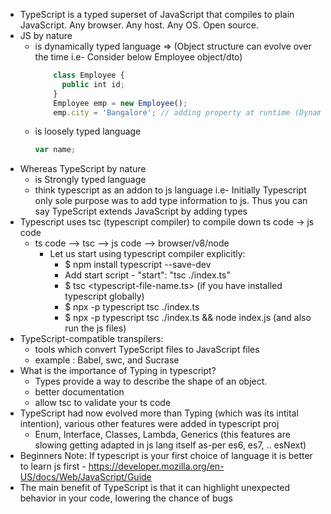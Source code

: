 - TypeScript is a typed superset of JavaScript that compiles to plain JavaScript. Any browser. Any host. Any OS. Open source.
- JS by nature
  - is dynamically typed language => (Object structure can evolve over the time i.e- Consider below Employee object/dto)
    ```js
        class Employee {
          public int id;
        }
        Employee emp = new Employee();
        emp.city = 'Bangalore'; // adding property at runtime (Dynamically/on-fly) <- which was not possible in java/C#
    ```
  - is loosely typed language
    ```js
    var name;
    ```
- Whereas TypeScript by nature
  - is Strongly typed language
  - think typescript as an addon to js language i.e- Initially Typescript only sole purpose was to add type information to js. Thus you can say TypeScript extends JavaScript by adding types
- Typescript uses tsc (typescript compiler) to compile down ts code -> js code
  - ts code --> tsc --> js code --> browser/v8/node
    - Let us start using typescript compiler explicitly:
      - $ npm install typescript --save-dev
      - Add start script - "start": "tsc ./index.ts"
      - $ tsc <typescript-file-name.ts> (if you have installed typescript globally)
      - $ npx -p typescript tsc ./index.ts
      - $ npx -p typescript tsc ./index.ts && node index.js (and also run the js files)
- TypeScript-compatible transpilers:
  - tools which convert TypeScript files to JavaScript files
  - example : Babel, swc, and Sucrase
- What is the importance of Typing in typescript?
  - Types provide a way to describe the shape of an object.
  - better documentation
  - allow tsc to validate your ts code
- TypeScript had now evolved more than Typing (which was its intital intention), various other features were added in typescript proj
  - Enum, Interface, Classes, Lambda, Generics (this features are slowing getting adapted in js lang itself as-per es6, es7, .. esNext)
- Beginners Note: If typescript is your first choice of language it is better to learn js first - https://developer.mozilla.org/en-US/docs/Web/JavaScript/Guide
- The main benefit of TypeScript is that it can highlight unexpected behavior in your code, lowering the chance of bugs
